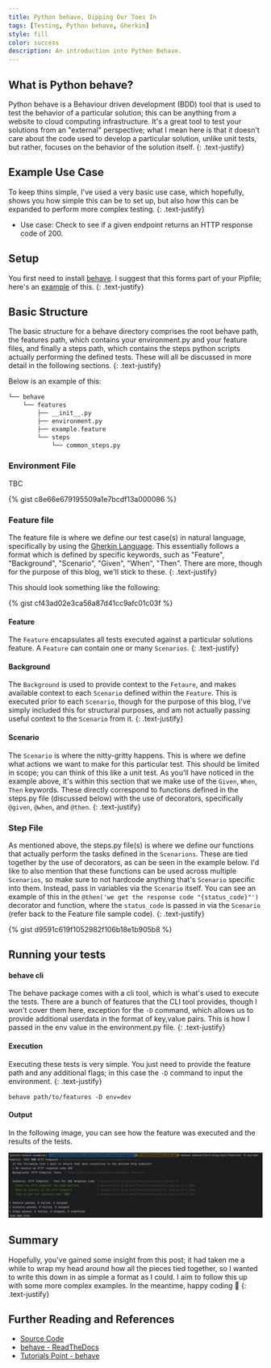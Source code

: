 ```yaml
---
title: Python behave, Dipping Our Toes In
tags: [Testing, Python behave, Gherkin]
style: fill
color: success
description: An introduction into Python Behave.
---
```


## What is Python behave?

Python behave is a Behaviour driven development (BDD) tool that is used to test the behavior of a particular solution;
this can be anything from a website to cloud computing infrastructure. It's a great tool to test your solutions from an
"external" perspective; what I mean here is that it doesn't care about the code used to develop a particular solution,
unlike unit tests, but rather, focuses on the behavior of the solution itself.
{: .text-justify}

## Example Use Case

To keep thins simple, I've used a very basic use case, which hopefully, shows you how simple this can be to set up, but
also how this can be expanded to perform more complex testing.
{: .text-justify}

* Use case: Check to see if a given endpoint returns an HTTP response code of 200.

## Setup

You first need to install [behave](https://pypi.org/project/behave/). I suggest that this forms part of your Pipfile;
here's an [example](https://github.com/donovan-said/python-behave-examples/blob/main/Pipfile) of this.
{: .text-justify}

## Basic Structure

The basic structure for a behave directory comprises the root behave path, the features path, which contains your
environment.py and your feature files, and finally a steps path, which contains the steps python scripts actually
performing the defined tests. These will all be discussed in more detail in the following sections.
{: .text-justify}

Below is an example of this:

```shell
└── behave
    └── features
        ├── __init__.py
        ├── environment.py
        ├── example.feature
        └── steps
            └── common_steps.py
```

### Environment File

TBC

{% gist c8e66e679195509a1e7bcdf13a000086 %}

### Feature file

The feature file is where we define our test case(s) in natural language, specifically by using the [Gherkin Language](https://behave.readthedocs.io/en/stable/gherkin.html#gherkin-feature-testing-language).
This essentially follows a format which is defined by specific keywords, such as "Feature", "Background", "Scenario",
"Given", "When", "Then". There are more, though for the purpose of this blog, we'll stick to these.
{: .text-justify}

This should look something like the following:

{% gist cf43ad02e3ca56a87d41cc9afc01c03f %}

#### Feature

The `Feature` encapsulates all tests executed against a particular solutions feature. A `Feature` can contain one or
many `Scenarios`.
{: .text-justify}

#### Background

The `Background` is used to provide context to the `Fetaure`, and makes available context to each `Scenario` defined
within the `Feature`. This is executed prior to each `Scenario`, though for the purpose of this blog, I've simply
included this for structural purposes, and am not actually passing useful context to the  `Scenario` from it.
{: .text-justify}

#### Scenario

The `Scenario` is where the nitty-gritty happens. This is where we define what actions we want to make for this
particular test. This should be limited in scope; you can think of this like a unit test. As you'll have noticed in the
example above, it's within this section that we make use of the `Given`, `When`, `Then` keywords. These directly
correspond to functions defined in the steps.py file (discussed below) with the use of decorators, specifically
`@given`, `@when`, and `@then`.
{: .text-justify}

### Step File

As mentioned above, the steps.py file(s) is where we define our functions that actually perform the tasks defined in the
`Scenarions`. These are tied together by the use of decorators, as can be seen in the example below. I'd like to also
mention that these functions can be used across multiple `Scenarios`, so make sure to not hardcode anything that's
`Scenario` specific into them. Instead, pass in variables via the `Scenario` itself. You can see an example of this in
the `@then('we get the response code "{status_code}"')` decorator and function, where the `status_code` is passed in via
the `Scenario` (refer back to the Feature file sample code).
{: .text-justify}

{% gist d9591c619f1052982f106b18e1b905b8 %}

## Running your tests

#### behave cli

The behave package comes with a cli tool, which is what's used to execute the tests. There are a bunch of features that
the CLI tool provides, though I won't cover them here, exception for the ```-D``` command, which allows us to provide
additional userdata in the format of key,value pairs. This is how I passed in the env value in the environment.py file.
{: .text-justify}

#### Execution

Executing these tests is very simple. You just need to provide the feature path and any additional flags; in this case
the ```-D``` command to input the environment.
{: .text-justify}

```shell
behave path/to/features -D env=dev
```

#### Output

In the following image, you can see how the feature was executed and the results of the tests.

![Alt text](../img/posts-python-behave-intro-outputs.png)

## Summary

Hopefully, you've gained some insight from this post; it had taken me a while to wrap my head around how all the pieces
tied together, so I wanted to write this down in as simple a format as I could. I aim to follow this up with some more
complex examples. In the meantime, happy coding :raised_hands:
{: .text-justify}

## Further Reading and References

* [Source Code](https://github.com/donovan-said/python-behave-examples/tree/main/behave/intro-blog-post/features)
* [behave - ReadTheDocs](https://behave.readthedocs.io/en/stable/index.html)
* [Tutorials Point - behave](https://www.tutorialspoint.com/behave/index.htm)